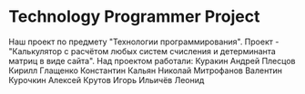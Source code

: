 # Technology Programmer Project
Наш проект по предмету "Технологии программирования". Проект - "Калькулятор с расчётом любых систем счисления и детерминанта матриц в виде сайта".
Над проектом работали:
    Куракин Андрей
    Плесцов Кирилл
    Глащенко Константин
    Кальян Николай
    Митрофанов Валентин
    Курочкин Алексей
    Крутов Игорь
    Ильичёв Леонид
